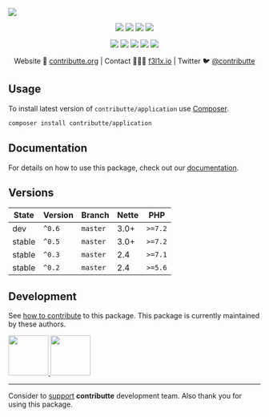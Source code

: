 ![](https://heatbadger.now.sh/github/readme/contributte/application/)

<p align=center>
  <a href="https://github.com/contributte/application/actions"><img src="https://badgen.net/github/checks/contributte/application/master?cache=300"></a>
  <a href="https://coveralls.io/r/contributte/application"><img src="https://badgen.net/coveralls/c/github/contributte/application?cache=300"></a>
  <a href="https://packagist.org/packages/contributte/application"><img src="https://badgen.net/packagist/dm/contributte/application"></a>
  <a href="https://packagist.org/packages/contributte/application"><img src="https://badgen.net/packagist/v/contributte/application"></a>
</p>
<p align=center>
  <a href="https://packagist.org/packages/contributte/application"><img src="https://badgen.net/packagist/php/contributte/application"></a>
  <a href="https://github.com/contributte/application"><img src="https://badgen.net/github/license/contributte/application"></a>
  <a href="https://bit.ly/ctteg"><img src="https://badgen.net/badge/support/gitter/cyan"></a>
  <a href="https://bit.ly/cttfo"><img src="https://badgen.net/badge/support/forum/yellow"></a>
  <a href="https://contributte.org/partners.html"><img src="https://badgen.net/badge/sponsor/donations/F96854"></a>
</p>

<p align=center>
Website 🚀 <a href="https://contributte.org">contributte.org</a> | Contact 👨🏻‍💻 <a href="https://f3l1x.io">f3l1x.io</a> | Twitter 🐦 <a href="https://twitter.com/contributte">@contributte</a>
</p>

## Usage

To install latest version of `contributte/application` use [Composer](https://getcomposer.com).

```bash
composer install contributte/application
```

## Documentation

For details on how to use this package, check out our [documentation](.docs).

## Versions

| State       | Version | Branch   | Nette | PHP     |
|-------------|---------|----------|-------|---------|
| dev         | `^0.6`  | `master` | 3.0+  | `>=7.2` |
| stable      | `^0.5`  | `master` | 3.0+  | `>=7.2`  |
| stable      | `^0.3`  | `master` | 2.4   | `>=7.1` |
| stable      | `^0.2`  | `master` | 2.4   | `>=5.6` |


## Development

See [how to contribute](https://contributte.org) to this package. This package is currently maintained by these authors.

<a href="https://github.com/f3l1x">
    <img width="80" height="80" src="https://avatars2.githubusercontent.com/u/538058?v=3&s=80">
</a>
<a href="https://github.com/paveljanda">
    <img width="80" height="80" src="https://avatars2.githubusercontent.com/u/1488874?v=3&s=80">
</a>

-----

Consider to [support](https://contributte.org/partners) **contributte** development team.
Also thank you for using this package.
